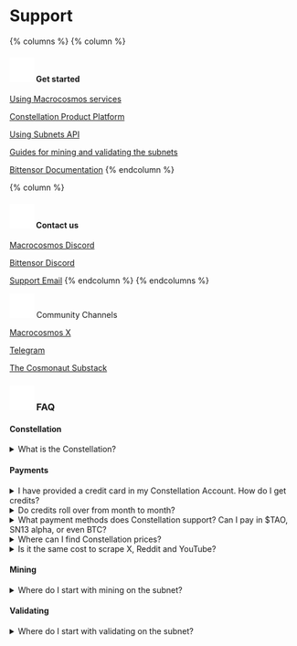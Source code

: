 # Support

{% columns %}
{% column %}
#### &#x20;![](.gitbook/assets/roket-icon.png) Get started <a href="#get-started" id="get-started"></a>

[Using Macrocosmos services](https://docs.macrocosmos.ai/constellation-user-guides/apex)

[Constellation Product Platform](https://app.macrocosmos.ai/)

[Using Subnets API](https://docs.macrocosmos.ai/)

[Guides for mining and validating the subnets](https://docs.macrocosmos.ai/subnets/subnet-1-apex)

[Bittensor Documentation](https://docs.bittensor.com/)
{% endcolumn %}

{% column %}
#### ![](.gitbook/assets/contact-icon.png) Contact us <a href="#contact-us" id="contact-us"></a>

[Macrocosmos Discord](https://discord.gg/hSuasW9q)

[Bittensor Discord](https://discord.gg/a2h4JYTS)

[Support Email](mailto:support@macrocosmos.ai)
{% endcolumn %}
{% endcolumns %}

![](.gitbook/assets/community-icon.png)  Community Channels

[Macrocosmos X](https://t.me/macrocosmosai)

[Telegram](https://t.me/macrocosmosai)

[The Cosmonaut Substack](https://macrocosmosai.substack.com/)

### ![](.gitbook/assets/faq-icon.png) FAQ

#### **Constellation**

<details>

<summary>What is the Constellation?</summary>

Constellation is Macrocosmos' overarching platform. It provides access to a full range products and services, all powered by Bittensor. Log in at [app.macrocosmos.ai](https://app.macrocosmos.ai/).

</details>

#### **Payments**

<details>

<summary>I have provided a credit card in my Constellation Account. How do I get credits?</summary>

When you click on the Account Settings from the Constellation Home page, the system takes you to the page with buttons. You can purchase the credits through TOP UP CREDITS button. If you’d like to discuss special price policies for your needs, reach us out at [support@macrocosmos.ai](mailto:support@macrocosmos.ai).

</details>

<details>

<summary>Do credits roll over from month to month?</summary>

Your credits do not expire over time. Once you’ve purchased or received credits, they’ll remain in your account indefinitely until you decide to use them.

</details>

<details>

<summary>What payment methods does Constellation support? Can I pay in $TAO, SN13 alpha, or even BTC?</summary>

Currently we accept payments in fiat currencies. Crypto token payments are in the shirt-term plan.

</details>

<details>

<summary>Where can I find Constellation prices?</summary>

The prices for Apex and Gravity are listed at the [Cravity Page](https://www.macrocosmos.ai/gravity).

</details>

<details>

<summary>Is it the same cost to scrape X, Reddit and YouTube?</summary>

Yes, the payment is taken per post and does not depend on the source.

</details>

#### **Mining**

<details>

<summary>Where do I start with mining on the subnet?</summary>

Have a look at the guides for miners provided at [docs.macrocosmos.ai](https://docs.macrocosmos.ai/) in SUBNETS section and contact us, if any additional questions.

</details>

#### **Validating**

<details>

<summary>Where do I start with validating on the subnet?</summary>

Have a look at the guides for miners provided at [Macrocosmos SDK | Macrocosmos Developer Guide](https://docs.macrocosmos.ai/) in SUBNETS section and contact us, if any additional questions.

</details>
